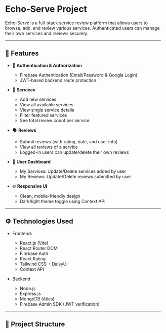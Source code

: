 # Echo-Serve Project

Echo-Serve is a full-stack service review platform that allows users to browse, add, and review various services. Authenticated users can manage their own services and reviews securely.

---

## 🔧 Features

- 🔐 **Authentication & Authorization**
  - Firebase Authentication (Email/Password & Google Login)
  - JWT-based backend route protection

- 🧾 **Services**
  - Add new services
  - View all available services
  - View single service details
  - Filter featured services
  - See total review count per service

- 🗣️ **Reviews**
  - Submit reviews (with rating, date, and user info)
  - View all reviews of a service
  - Logged-in users can update/delete their own reviews

- 👤 **User Dashboard**
  - My Services: Update/Delete services added by user
  - My Reviews: Update/Delete reviews submitted by user

- 🌐 **Responsive UI**
  - Clean, mobile-friendly design
  - Dark/light theme toggle using Context API

---

## ⚙️ Technologies Used

- Frontend:
  - React.js (Vite)
  - React Router DOM
  - Firebase Auth
  - React Rating
  - Tailwind CSS + DaisyUI
  - Context API

- Backend:
  - Node.js
  - Express.js
  - MongoDB (Atlas)
  - Firebase Admin SDK (JWT verification)

---

## 📁 Project Structure
